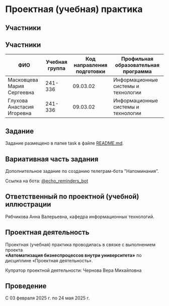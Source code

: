 # Проектная (учебная) практика

## Участники

## Участники

| ФИО                           | Учебная группа | Код направления подготовки | Профильная образовательная программа       |
|------------------------------|----------------|-----------------------------|--------------------------------------------|
| Масковцева Мария Сергеевна   | 241-336        | 09.03.02                    | Информационные системы и технологии        |
| Глухова Анастасия Игоревна   | 241-336        | 09.03.02                    | Информационные системы и технологии        |



## Задание

Задание размещено в папке task в файле [README.md](README.md).

## Вариативная часть задания

Дополнительное задание по созданию телеграм-бота "Напоминания". 

Ссылка на бота: [@echo_reminders_bot](https://t.me/echo_reminders_bot)

## Ответственный по проектной (учебной) иллюстрации

Рябчикова Анна Валерьевна, кафедра информационных технологий.

## Проектная деятельность

Проектная (учебная) практика проводилась в связке с выполнением проекта  
**«Автоматизация бизнеспроцессов внутри университета»** по дисциплине «Проектная деятельность».

Купратор проектной деятельности: Чернова Вера Михайловна 

## Проведение

С 03 февраля 2025 г. по 24 мая 2025 г.
